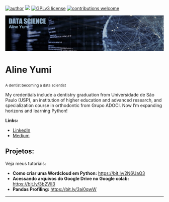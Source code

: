[![author](https://img.shields.io/badge/author-carlosfab-red.svg)](https://www.linkedin.com/in/carlosfab) [![](https://img.shields.io/badge/python-3.7+-blue.svg)](https://www.python.org/downloads/release/python-365/) [![GPLv3 license](https://img.shields.io/badge/License-GPLv3-blue.svg)](http://perso.crans.org/besson/LICENSE.html) [![contributions welcome](https://img.shields.io/badge/contributions-welcome-brightgreen.svg?style=flat)](https://github.com/carlosfab/data_science/issues)

<p align="center">
  <img src="banner1.png" >
</p>

# Aline Yumi 
<sub>A dentist becoming a data scientist</sub>

My credentials include a dentistry graduation from Universidade de São Paulo (USP), an institution of higher education and advanced research, and specialization course in orthodontic from Grupo ADOCI. Now I’m expanding horizons and learning Python!


**Links:**
* [LinkedIn](https://www.linkedin.com/in/aline-yumi-uezono-03559b24)
* [Medium](https://medium.com/@lininha89)


## Projetos:
Veja meus tutoriais:

* **Como criar uma Wordcloud em Python:** https://bit.ly/2N6UaQ3
* **Acessando arquivos do Google Drive no Google colab:** https://bit.ly/3b2VlI3
* **Pandas Profiling:** https://bit.ly/3ai0qwW





---




